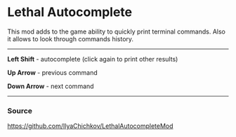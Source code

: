 ﻿# Lethal Autocomplete

This mod adds to the game ability to quickly print terminal commands. Also it allows to look through commands history.

---

**Left Shift** - autocomplete (click again to print other results)

**Up Arrow** - previous command

**Down Arrow** - next command

---

### Source

https://github.com/IlyaChichkov/LethalAutocompleteMod
